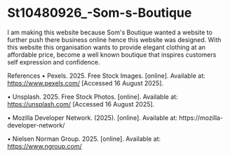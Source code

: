 # St10480926_-Som-s-Boutique
I am making this website because Som's Boutique wanted a website to further push there business online hence this website was designed. With this website this organisation wants to provide elegant clothing at an affordable price, become a well known boutique that inspires customers self expression and confidence.


References
•	Pexels. 2025. Free Stock Images. [online]. Available at: https://www.pexels.com/  [Accessed 16 August 2025].

•	Unsplash. 2025. Free Stock Photos. [online]. Available at: https://unsplash.com/  [Accessed 16 August 2025].

•	Mozilla Developer Network. (2025). [online]. Available at: https://mozilla-developer-network/ 

•	Nielsen Norman Group. 2025. [online]. Available at: https://www.ngroup.com/

